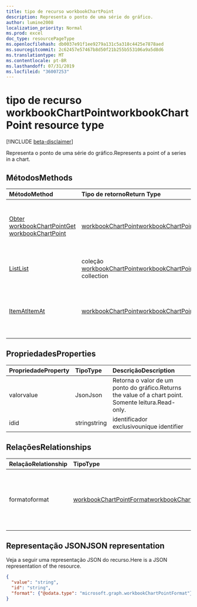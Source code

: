 ```yaml
---
title: tipo de recurso workbookChartPoint
description: Representa o ponto de uma série do gráfico.
author: lumine2008
localization_priority: Normal
ms.prod: excel
doc_type: resourcePageType
ms.openlocfilehash: db0037e91f1ee9279a131c5a318c4425e7878aed
ms.sourcegitcommit: 2c62457e57467b8d50f21b255b553106a9a5d8d6
ms.translationtype: MT
ms.contentlocale: pt-BR
ms.lasthandoff: 07/31/2019
ms.locfileid: "36007253"
---
```

# <a name="workbookchartpoint-resource-type"></a><span data-ttu-id="2e5ca-103">tipo de recurso workbookChartPoint</span><span class="sxs-lookup"><span data-stu-id="2e5ca-103">workbookChartPoint resource type</span></span>

[!INCLUDE [beta-disclaimer](../../includes/beta-disclaimer.md)]

<span data-ttu-id="2e5ca-104">Representa o ponto de uma série do gráfico.</span><span class="sxs-lookup"><span data-stu-id="2e5ca-104">Represents a point of a series in a chart.</span></span>


## <a name="methods"></a><span data-ttu-id="2e5ca-105">Métodos</span><span class="sxs-lookup"><span data-stu-id="2e5ca-105">Methods</span></span>

| <span data-ttu-id="2e5ca-106">Método</span><span class="sxs-lookup"><span data-stu-id="2e5ca-106">Method</span></span>           | <span data-ttu-id="2e5ca-107">Tipo de retorno</span><span class="sxs-lookup"><span data-stu-id="2e5ca-107">Return Type</span></span>    |<span data-ttu-id="2e5ca-108">Descrição</span><span class="sxs-lookup"><span data-stu-id="2e5ca-108">Description</span></span>|
|:---------------|:--------|:----------|
|[<span data-ttu-id="2e5ca-109">Obter workbookChartPoint</span><span class="sxs-lookup"><span data-stu-id="2e5ca-109">Get workbookChartPoint</span></span>](../api/chartpoint-get.md) | [<span data-ttu-id="2e5ca-110">workbookChartPoint</span><span class="sxs-lookup"><span data-stu-id="2e5ca-110">workbookChartPoint</span></span>](workbookchartpoint.md) |<span data-ttu-id="2e5ca-111">Leia as propriedades e os relacionamentos do objeto chartPoint.</span><span class="sxs-lookup"><span data-stu-id="2e5ca-111">Read properties and relationships of chartPoint object.</span></span>|
|[<span data-ttu-id="2e5ca-112">List</span><span class="sxs-lookup"><span data-stu-id="2e5ca-112">List</span></span>](../api/chartpoint-list.md) | <span data-ttu-id="2e5ca-113">coleção [workbookChartPoint](workbookchartpoint.md)</span><span class="sxs-lookup"><span data-stu-id="2e5ca-113">[workbookChartPoint](workbookchartpoint.md) collection</span></span> |<span data-ttu-id="2e5ca-114">Obtenha a coleção de objetos chartPoint.</span><span class="sxs-lookup"><span data-stu-id="2e5ca-114">Get chartPoint object collection.</span></span> |
|[<span data-ttu-id="2e5ca-115">ItemAt</span><span class="sxs-lookup"><span data-stu-id="2e5ca-115">ItemAt</span></span>](../api/chartpointscollection-itemat.md)|[<span data-ttu-id="2e5ca-116">workbookChartPoint</span><span class="sxs-lookup"><span data-stu-id="2e5ca-116">workbookChartPoint</span></span>](workbookchartpoint.md)|<span data-ttu-id="2e5ca-117">Recupera um ponto com base na respectiva posição dentro da série.</span><span class="sxs-lookup"><span data-stu-id="2e5ca-117">Retrieve a point based on its position within the series.</span></span>|

## <a name="properties"></a><span data-ttu-id="2e5ca-118">Propriedades</span><span class="sxs-lookup"><span data-stu-id="2e5ca-118">Properties</span></span>
| <span data-ttu-id="2e5ca-119">Propriedade</span><span class="sxs-lookup"><span data-stu-id="2e5ca-119">Property</span></span>     | <span data-ttu-id="2e5ca-120">Tipo</span><span class="sxs-lookup"><span data-stu-id="2e5ca-120">Type</span></span>   |<span data-ttu-id="2e5ca-121">Descrição</span><span class="sxs-lookup"><span data-stu-id="2e5ca-121">Description</span></span>|
|:---------------|:--------|:----------|
|<span data-ttu-id="2e5ca-122">valor</span><span class="sxs-lookup"><span data-stu-id="2e5ca-122">value</span></span>|<span data-ttu-id="2e5ca-123">Json</span><span class="sxs-lookup"><span data-stu-id="2e5ca-123">Json</span></span>|<span data-ttu-id="2e5ca-124">Retorna o valor de um ponto do gráfico.</span><span class="sxs-lookup"><span data-stu-id="2e5ca-124">Returns the value of a chart point.</span></span> <span data-ttu-id="2e5ca-125">Somente leitura.</span><span class="sxs-lookup"><span data-stu-id="2e5ca-125">Read-only.</span></span>|
|<span data-ttu-id="2e5ca-126">id</span><span class="sxs-lookup"><span data-stu-id="2e5ca-126">id</span></span>|<span data-ttu-id="2e5ca-127">string</span><span class="sxs-lookup"><span data-stu-id="2e5ca-127">string</span></span>|<span data-ttu-id="2e5ca-128">identificador exclusivo</span><span class="sxs-lookup"><span data-stu-id="2e5ca-128">unique identifier</span></span>|

## <a name="relationships"></a><span data-ttu-id="2e5ca-129">Relações</span><span class="sxs-lookup"><span data-stu-id="2e5ca-129">Relationships</span></span>
| <span data-ttu-id="2e5ca-130">Relação</span><span class="sxs-lookup"><span data-stu-id="2e5ca-130">Relationship</span></span> | <span data-ttu-id="2e5ca-131">Tipo</span><span class="sxs-lookup"><span data-stu-id="2e5ca-131">Type</span></span>   |<span data-ttu-id="2e5ca-132">Descrição</span><span class="sxs-lookup"><span data-stu-id="2e5ca-132">Description</span></span>|
|:---------------|:--------|:----------|
|<span data-ttu-id="2e5ca-133">formato</span><span class="sxs-lookup"><span data-stu-id="2e5ca-133">format</span></span>|[<span data-ttu-id="2e5ca-134">workbookChartPointFormat</span><span class="sxs-lookup"><span data-stu-id="2e5ca-134">workbookChartPointFormat</span></span>](workbookchartpointformat.md)|<span data-ttu-id="2e5ca-135">Encapsula as propriedades de formato de um ponto do gráfico.</span><span class="sxs-lookup"><span data-stu-id="2e5ca-135">Encapsulates the format properties chart point.</span></span> <span data-ttu-id="2e5ca-136">Somente leitura.</span><span class="sxs-lookup"><span data-stu-id="2e5ca-136">Read-only.</span></span>|

## <a name="json-representation"></a><span data-ttu-id="2e5ca-137">Representação JSON</span><span class="sxs-lookup"><span data-stu-id="2e5ca-137">JSON representation</span></span>

<span data-ttu-id="2e5ca-138">Veja a seguir uma representação JSON do recurso.</span><span class="sxs-lookup"><span data-stu-id="2e5ca-138">Here is a JSON representation of the resource.</span></span>

<!--{
  "blockType": "resource",
  "optionalProperties": [
    "format"
    ],
  "keyProperty": "id",
  "baseType": "microsoft.graph.entity",
  "@odata.type": "microsoft.graph.workbookChartPoint"
}-->

```json
{
  "value": "string",
  "id": "string",
  "format": {"@odata.type": "microsoft.graph.workbookChartPointFormat"}
}

```

<!-- uuid: 8fcb5dbc-d5aa-4681-8e31-b001d5168d79
2015-10-25 14:57:30 UTC -->
<!--
{
  "type": "#page.annotation",
  "description": "ChartPoint resource",
  "keywords": "",
  "section": "documentation",
  "tocPath": "",
  "suppressions": []
}
-->
